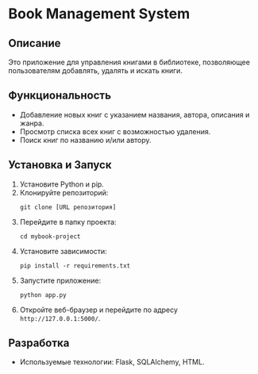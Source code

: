 <!-- README.md -->
# Book Management System

## Описание
Это приложение для управления книгами в библиотеке, позволяющее пользователям добавлять, удалять и искать книги.

## Функциональность
- Добавление новых книг с указанием названия, автора, описания и жанра.
- Просмотр списка всех книг с возможностью удаления.
- Поиск книг по названию и/или автору.

## Установка и Запуск
1. Установите Python и pip.
2. Клонируйте репозиторий:
   ```
   git clone [URL репозитория]
   ```
3. Перейдите в папку проекта:
   ```
   cd mybook-project
   ```
4. Установите зависимости:
   ```
   pip install -r requirements.txt
   ```
5. Запустите приложение:
   ```
   python app.py
   ```
6. Откройте веб-браузер и перейдите по адресу `http://127.0.0.1:5000/`.

## Разработка
- Используемые технологии: Flask, SQLAlchemy, HTML.
```